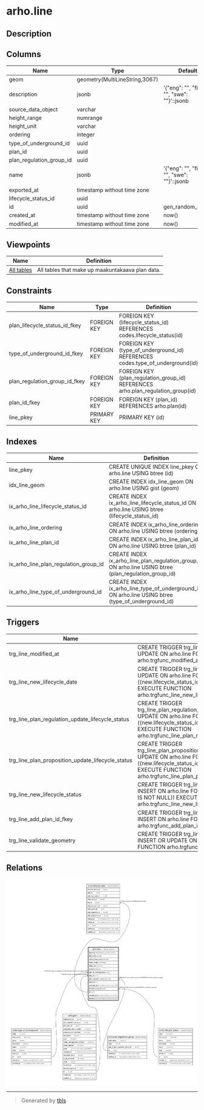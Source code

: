 # arho.line

## Description

## Columns

| Name | Type | Default | Nullable | Children | Parents | Comment |
| ---- | ---- | ------- | -------- | -------- | ------- | ------- |
| geom | geometry(MultiLineString,3067) |  | false |  |  |  |
| description | jsonb | '{"eng": "", "fin": "", "swe": ""}'::jsonb | false |  |  |  |
| source_data_object | varchar |  | true |  |  |  |
| height_range | numrange |  | true |  |  |  |
| height_unit | varchar |  | true |  |  |  |
| ordering | integer |  | true |  |  |  |
| type_of_underground_id | uuid |  | false |  | [codes.type_of_underground](codes.type_of_underground.md) |  |
| plan_id | uuid |  | true |  | [arho.plan](arho.plan.md) |  |
| plan_regulation_group_id | uuid |  | false |  | [arho.plan_regulation_group](arho.plan_regulation_group.md) |  |
| name | jsonb | '{"eng": "", "fin": "", "swe": ""}'::jsonb | false |  |  |  |
| exported_at | timestamp without time zone |  | true |  |  |  |
| lifecycle_status_id | uuid |  | false |  | [codes.lifecycle_status](codes.lifecycle_status.md) |  |
| id | uuid | gen_random_uuid() | false | [arho.lifecycle_date](arho.lifecycle_date.md) |  |  |
| created_at | timestamp without time zone | now() | false |  |  |  |
| modified_at | timestamp without time zone | now() | false |  |  |  |

## Viewpoints

| Name | Definition |
| ---- | ---------- |
| [All tables](viewpoint-0.md) | All tables that make up maakuntakaava plan data. |

## Constraints

| Name | Type | Definition |
| ---- | ---- | ---------- |
| plan_lifecycle_status_id_fkey | FOREIGN KEY | FOREIGN KEY (lifecycle_status_id) REFERENCES codes.lifecycle_status(id) |
| type_of_underground_id_fkey | FOREIGN KEY | FOREIGN KEY (type_of_underground_id) REFERENCES codes.type_of_underground(id) |
| plan_regulation_group_id_fkey | FOREIGN KEY | FOREIGN KEY (plan_regulation_group_id) REFERENCES arho.plan_regulation_group(id) |
| plan_id_fkey | FOREIGN KEY | FOREIGN KEY (plan_id) REFERENCES arho.plan(id) |
| line_pkey | PRIMARY KEY | PRIMARY KEY (id) |

## Indexes

| Name | Definition |
| ---- | ---------- |
| line_pkey | CREATE UNIQUE INDEX line_pkey ON arho.line USING btree (id) |
| idx_line_geom | CREATE INDEX idx_line_geom ON arho.line USING gist (geom) |
| ix_arho_line_lifecycle_status_id | CREATE INDEX ix_arho_line_lifecycle_status_id ON arho.line USING btree (lifecycle_status_id) |
| ix_arho_line_ordering | CREATE INDEX ix_arho_line_ordering ON arho.line USING btree (ordering) |
| ix_arho_line_plan_id | CREATE INDEX ix_arho_line_plan_id ON arho.line USING btree (plan_id) |
| ix_arho_line_plan_regulation_group_id | CREATE INDEX ix_arho_line_plan_regulation_group_id ON arho.line USING btree (plan_regulation_group_id) |
| ix_arho_line_type_of_underground_id | CREATE INDEX ix_arho_line_type_of_underground_id ON arho.line USING btree (type_of_underground_id) |

## Triggers

| Name | Definition |
| ---- | ---------- |
| trg_line_modified_at | CREATE TRIGGER trg_line_modified_at BEFORE INSERT OR UPDATE ON arho.line FOR EACH ROW EXECUTE FUNCTION arho.trgfunc_modified_at() |
| trg_line_new_lifecycle_date | CREATE TRIGGER trg_line_new_lifecycle_date BEFORE UPDATE ON arho.line FOR EACH ROW WHEN ((new.lifecycle_status_id <> old.lifecycle_status_id)) EXECUTE FUNCTION arho.trgfunc_line_new_lifecycle_date() |
| trg_line_plan_regulation_update_lifecycle_status | CREATE TRIGGER trg_line_plan_regulation_update_lifecycle_status BEFORE UPDATE ON arho.line FOR EACH ROW WHEN ((new.lifecycle_status_id <> old.lifecycle_status_id)) EXECUTE FUNCTION arho.trgfunc_line_plan_regulation_update_lifecycle_status() |
| trg_line_plan_proposition_update_lifecycle_status | CREATE TRIGGER trg_line_plan_proposition_update_lifecycle_status BEFORE UPDATE ON arho.line FOR EACH ROW WHEN ((new.lifecycle_status_id <> old.lifecycle_status_id)) EXECUTE FUNCTION arho.trgfunc_line_plan_proposition_update_lifecycle_status() |
| trg_line_new_lifecycle_status | CREATE TRIGGER trg_line_new_lifecycle_status BEFORE INSERT ON arho.line FOR EACH ROW WHEN ((new.plan_id IS NOT NULL)) EXECUTE FUNCTION arho.trgfunc_line_new_lifecycle_status() |
| trg_line_add_plan_id_fkey | CREATE TRIGGER trg_line_add_plan_id_fkey BEFORE INSERT ON arho.line FOR EACH ROW EXECUTE FUNCTION arho.trgfunc_add_plan_id_fkey() |
| trg_line_validate_geometry | CREATE TRIGGER trg_line_validate_geometry BEFORE INSERT OR UPDATE ON arho.line FOR EACH ROW EXECUTE FUNCTION arho.trgfunc_line_validate_geometry() |

## Relations

![er](arho.line.svg)

---

> Generated by [tbls](https://github.com/k1LoW/tbls)
